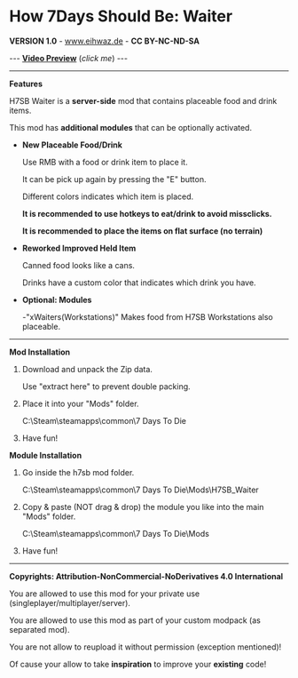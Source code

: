 # How 7Days Should Be: Waiter

**VERSION 1.0** - www.eihwaz.de - **CC BY-NC-ND-SA**

--- [**Video Preview**](https://www.eihwaz.de) (*click me*) ---

--- --- --- --- --- --- --- --- ---

**Features**

H7SB Waiter is a **server-side** mod that contains placeable food and drink items.

This mod has **additional modules** that can be optionally activated.

* **New Placeable Food/Drink**

	Use RMB with a food or drink item to place it.
	
	It can be pick up again by pressing the "E" button.
	
	Different colors indicates which item is placed.
	
	**It is recommended to use hotkeys to eat/drink to avoid missclicks.**
	
	**It is recommended to place the items on flat surface (no terrain)**
	
* **Reworked Improved Held Item**

	Canned food looks like a cans.
	
	Drinks have a custom color that indicates which drink you have.
	
* **Optional: Modules**

	-"xWaiters(Workstations)" Makes food from H7SB Workstations also placeable.

--- --- --- --- --- --- --- --- ---

**Mod Installation**

1. Download and unpack the Zip data.

	Use "extract here" to prevent double packing.

2. Place it into your "Mods" folder.

	C:\Steam\steamapps\common\7 Days To Die

3. Have fun!

**Module Installation**

1. Go inside the h7sb mod folder.

	C:\Steam\steamapps\common\7 Days To Die\Mods\H7SB_Waiter
	
2. Copy & paste (NOT drag & drop) the module you like into the main "Mods" folder.

	C:\Steam\steamapps\common\7 Days To Die\Mods

3. Have fun!

--- --- --- --- --- --- --- --- ---

**Copyrights: Attribution-NonCommercial-NoDerivatives 4.0 International**

You are allowed to use this mod for your private use (singleplayer/multiplayer/server).

You are allowed to use this mod as part of your custom modpack (as separated mod).

You are not allow to reupload it without permission (exception mentioned)!

Of cause your allow to take **inspiration** to improve your **existing** code!

